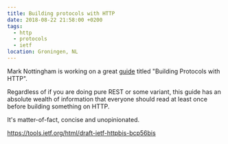 ```yaml
---
title: Building protocols with HTTP
date: 2018-08-22 21:58:00 +0200
tags:
  - http
  - protocols
  - ietf
location: Groningen, NL
---
```


Mark Nottingham is working on a great [guide][1] titled "Building Protocols
with HTTP".

Regardless of if you are doing pure REST or some variant, this guide has an
absolute wealth of information that everyone should read at least once before
building something on HTTP.

It's matter-of-fact, concise and unopinionated.

<https://tools.ietf.org/html/draft-ietf-httpbis-bcp56bis>

[1]: https://tools.ietf.org/html/draft-ietf-httpbis-bcp56bis
